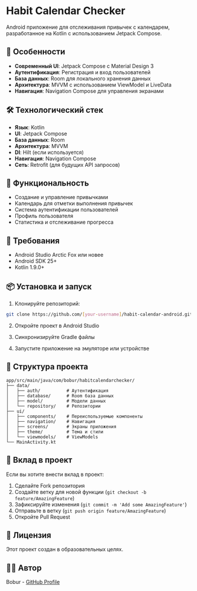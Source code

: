 # Habit Calendar Checker

Android приложение для отслеживания привычек с календарем, разработанное на Kotlin с использованием Jetpack Compose.

## 🚀 Особенности

- **Современный UI**: Jetpack Compose с Material Design 3
- **Аутентификация**: Регистрация и вход пользователей
- **База данных**: Room для локального хранения данных
- **Архитектура**: MVVM с использованием ViewModel и LiveData
- **Навигация**: Navigation Compose для управления экранами

## 🛠 Технологический стек

- **Язык**: Kotlin
- **UI**: Jetpack Compose
- **База данных**: Room
- **Архитектура**: MVVM
- **DI**: Hilt (если используется)
- **Навигация**: Navigation Compose
- **Сеть**: Retrofit (для будущих API запросов)

## 📱 Функциональность

- Создание и управление привычками
- Календарь для отметки выполнения привычек
- Система аутентификации пользователей
- Профиль пользователя
- Статистика и отслеживание прогресса

## 🔧 Требования

- Android Studio Arctic Fox или новее
- Android SDK 25+
- Kotlin 1.9.0+

## 📦 Установка и запуск

1. Клонируйте репозиторий:
```bash
git clone https://github.com/[your-username]/habit-calendar-android.git
```

2. Откройте проект в Android Studio

3. Синхронизируйте Gradle файлы

4. Запустите приложение на эмуляторе или устройстве

## 📁 Структура проекта

```
app/src/main/java/com/bobur/habitcalendarchecker/
├── data/
│   ├── auth/          # Аутентификация
│   ├── database/      # Room база данных
│   ├── model/         # Модели данных
│   └── repository/    # Репозитории
├── ui/
│   ├── components/    # Переиспользуемые компоненты
│   ├── navigation/    # Навигация
│   ├── screens/       # Экраны приложения
│   ├── theme/         # Тема и стили
│   └── viewmodels/    # ViewModels
└── MainActivity.kt
```

## 🤝 Вклад в проект

Если вы хотите внести вклад в проект:

1. Сделайте Fork репозитория
2. Создайте ветку для новой функции (`git checkout -b feature/AmazingFeature`)
3. Зафиксируйте изменения (`git commit -m 'Add some AmazingFeature'`)
4. Отправьте в ветку (`git push origin feature/AmazingFeature`)
5. Откройте Pull Request

## 📄 Лицензия

Этот проект создан в образовательных целях.

## 👨‍💻 Автор

Bobur - [GitHub Profile](https://github.com/[your-username])